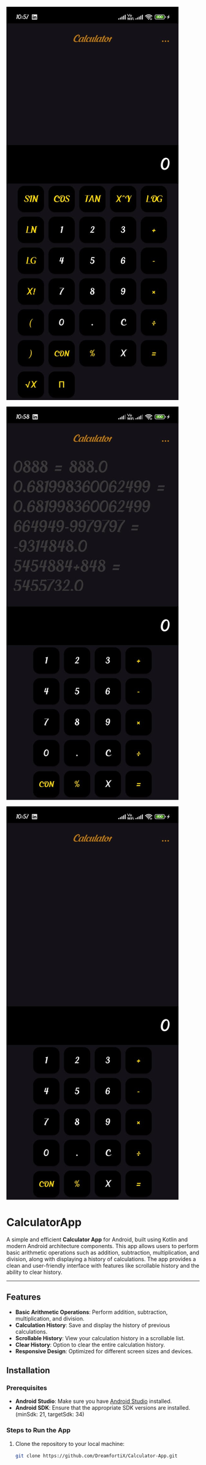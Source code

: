 

![Calculator 1](https://github.com/DreamfortiX/Calculator-App/blob/2f83574760f5ec0475bf32ee79c5ce4711771ff8/cal1.jpg)


![Calculator 2](https://github.com/DreamfortiX/Calculator-App/blob/7aa6a322fc4da7ff2cc5539046e6548a34033785/cal2.jpg)



![Calculator 3](https://github.com/DreamfortiX/Calculator-App/blob/751068bb74c258abb20ef03b3958688a0cb4b4dd/cal3.jpg)

# CalculatorApp

A simple and efficient **Calculator App** for Android, built using Kotlin and modern Android architecture components. This app allows users to perform basic arithmetic operations such as addition, subtraction, multiplication, and division, along with displaying a history of calculations. The app provides a clean and user-friendly interface with features like scrollable history and the ability to clear history.

---

## Features

- **Basic Arithmetic Operations**: Perform addition, subtraction, multiplication, and division.
- **Calculation History**: Save and display the history of previous calculations.
- **Scrollable History**: View your calculation history in a scrollable list.
- **Clear History**: Option to clear the entire calculation history.
- **Responsive Design**: Optimized for different screen sizes and devices.



## Installation

### Prerequisites
- **Android Studio**: Make sure you have [Android Studio](https://developer.android.com/studio) installed.
- **Android SDK**: Ensure that the appropriate SDK versions are installed. (minSdk: 21, targetSdk: 34)

### Steps to Run the App

1. Clone the repository to your local machine:

   ```bash
   git clone https://github.com/DreamfortiX/Calculator-App.git
